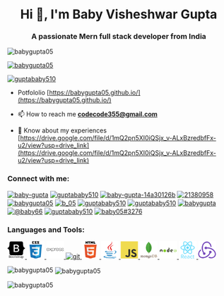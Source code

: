 <h1 align="center">Hi 👋, I'm Baby Visheshwar Gupta</h1>
<h3 align="center">A passionate Mern full stack developer from India</h3>

<p align="left"> <img src="https://komarev.com/ghpvc/?username=babygupta05&label=Profile%20views&color=0e75b6&style=flat" alt="babygupta05" /> </p>

<p align="left"> <a href="https://github.com/ryo-ma/github-profile-trophy"><img src="https://github-profile-trophy.vercel.app/?username=babygupta05" alt="babygupta05" /></a> </p>

<p align="left"> <a href="https://twitter.com/guptababy510" target="blank"><img src="https://img.shields.io/twitter/follow/guptababy510?logo=twitter&style=for-the-badge" alt="guptababy510" /></a> </p>

- Potfololio [https://babygupta05.github.io/](https://babygupta05.github.io/)

- 📫 How to reach me **codecode355@gmail.com**

- 📄 Know about my experiences [https://drive.google.com/file/d/1mQ2pn5XI0iQSjx_v-ALxBzredbfFx-u2/view?usp=drive_link](https://drive.google.com/file/d/1mQ2pn5XI0iQSjx_v-ALxBzredbfFx-u2/view?usp=drive_link)

<h3 align="left">Connect with me:</h3>
<p align="left">
<a href="https://codepen.io/baby-gupta" target="blank"><img align="center" src="https://raw.githubusercontent.com/rahuldkjain/github-profile-readme-generator/master/src/images/icons/Social/codepen.svg" alt="baby-gupta" height="30" width="40" /></a>
<a href="https://twitter.com/guptababy510" target="blank"><img align="center" src="https://raw.githubusercontent.com/rahuldkjain/github-profile-readme-generator/master/src/images/icons/Social/twitter.svg" alt="guptababy510" height="30" width="40" /></a>
<a href="https://linkedin.com/in/baby-gupta-14a30126b" target="blank"><img align="center" src="https://raw.githubusercontent.com/rahuldkjain/github-profile-readme-generator/master/src/images/icons/Social/linked-in-alt.svg" alt="baby-gupta-14a30126b" height="30" width="40" /></a>
<a href="https://stackoverflow.com/users/21380958" target="blank"><img align="center" src="https://raw.githubusercontent.com/rahuldkjain/github-profile-readme-generator/master/src/images/icons/Social/stack-overflow.svg" alt="21380958" height="30" width="40" /></a>
<a href="https://codesandbox.com/babygupta05" target="blank"><img align="center" src="https://raw.githubusercontent.com/rahuldkjain/github-profile-readme-generator/master/src/images/icons/Social/codesandbox.svg" alt="babygupta05" height="30" width="40" /></a>
<a href="https://www.codechef.com/users/b_05" target="blank"><img align="center" src="https://cdn.jsdelivr.net/npm/simple-icons@3.1.0/icons/codechef.svg" alt="b_05" height="30" width="40" /></a>
<a href="https://www.hackerrank.com/guptababy510" target="blank"><img align="center" src="https://raw.githubusercontent.com/rahuldkjain/github-profile-readme-generator/master/src/images/icons/Social/hackerrank.svg" alt="guptababy510" height="30" width="40" /></a>
<a href="https://codeforces.com/profile/guptababy510" target="blank"><img align="center" src="https://raw.githubusercontent.com/rahuldkjain/github-profile-readme-generator/master/src/images/icons/Social/codeforces.svg" alt="guptababy510" height="30" width="40" /></a>
<a href="https://www.leetcode.com/babygupta" target="blank"><img align="center" src="https://raw.githubusercontent.com/rahuldkjain/github-profile-readme-generator/master/src/images/icons/Social/leet-code.svg" alt="babygupta" height="30" width="40" /></a>
<a href="https://www.hackerearth.com/@baby66" target="blank"><img align="center" src="https://raw.githubusercontent.com/rahuldkjain/github-profile-readme-generator/master/src/images/icons/Social/hackerearth.svg" alt="@baby66" height="30" width="40" /></a>
<a href="https://auth.geeksforgeeks.org/user/guptababy510" target="blank"><img align="center" src="https://raw.githubusercontent.com/rahuldkjain/github-profile-readme-generator/master/src/images/icons/Social/geeks-for-geeks.svg" alt="guptababy510" height="30" width="40" /></a>
<a href="https://discord.gg/baby05#3276" target="blank"><img align="center" src="https://raw.githubusercontent.com/rahuldkjain/github-profile-readme-generator/master/src/images/icons/Social/discord.svg" alt="baby05#3276" height="30" width="40" /></a>
</p>

<h3 align="left">Languages and Tools:</h3>
<p align="left"> <a href="https://getbootstrap.com" target="_blank" rel="noreferrer"> <img src="https://raw.githubusercontent.com/devicons/devicon/master/icons/bootstrap/bootstrap-plain-wordmark.svg" alt="bootstrap" width="40" height="40"/> </a> <a href="https://www.w3schools.com/css/" target="_blank" rel="noreferrer"> <img src="https://raw.githubusercontent.com/devicons/devicon/master/icons/css3/css3-original-wordmark.svg" alt="css3" width="40" height="40"/> </a> <a href="https://expressjs.com" target="_blank" rel="noreferrer"> <img src="https://raw.githubusercontent.com/devicons/devicon/master/icons/express/express-original-wordmark.svg" alt="express" width="40" height="40"/> </a> <a href="https://git-scm.com/" target="_blank" rel="noreferrer"> <img src="https://www.vectorlogo.zone/logos/git-scm/git-scm-icon.svg" alt="git" width="40" height="40"/> </a> <a href="https://www.w3.org/html/" target="_blank" rel="noreferrer"> <img src="https://raw.githubusercontent.com/devicons/devicon/master/icons/html5/html5-original-wordmark.svg" alt="html5" width="40" height="40"/> </a> <a href="https://www.java.com" target="_blank" rel="noreferrer"> <img src="https://raw.githubusercontent.com/devicons/devicon/master/icons/java/java-original.svg" alt="java" width="40" height="40"/> </a> <a href="https://developer.mozilla.org/en-US/docs/Web/JavaScript" target="_blank" rel="noreferrer"> <img src="https://raw.githubusercontent.com/devicons/devicon/master/icons/javascript/javascript-original.svg" alt="javascript" width="40" height="40"/> </a> <a href="https://www.mongodb.com/" target="_blank" rel="noreferrer"> <img src="https://raw.githubusercontent.com/devicons/devicon/master/icons/mongodb/mongodb-original-wordmark.svg" alt="mongodb" width="40" height="40"/> </a> <a href="https://nodejs.org" target="_blank" rel="noreferrer"> <img src="https://raw.githubusercontent.com/devicons/devicon/master/icons/nodejs/nodejs-original-wordmark.svg" alt="nodejs" width="40" height="40"/> </a> <a href="https://reactjs.org/" target="_blank" rel="noreferrer"> <img src="https://raw.githubusercontent.com/devicons/devicon/master/icons/react/react-original-wordmark.svg" alt="react" width="40" height="40"/> </a> <a href="https://redux.js.org" target="_blank" rel="noreferrer"> <img src="https://raw.githubusercontent.com/devicons/devicon/master/icons/redux/redux-original.svg" alt="redux" width="40" height="40"/> </a> </p>

<p><img align="left" src="https://github-readme-stats.vercel.app/api/top-langs?username=babygupta05&show_icons=true&locale=en&layout=compact" alt="babygupta05" /></p>

<p>&nbsp;<img align="center" src="https://github-readme-stats.vercel.app/api?username=babygupta05&show_icons=true&locale=en" alt="babygupta05" /></p>

<p><img align="center" src="https://github-readme-streak-stats.herokuapp.com/?user=babygupta05&" alt="babygupta05" /></p>
